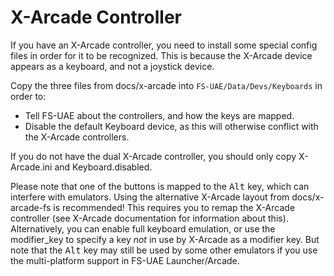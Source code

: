 # X-Arcade Controller

If you have an X-Arcade controller, you need to install some special config
files in order for it to be recognized. This is because the X-Arcade device
appears as a keyboard, and not a joystick device.

Copy the three files from docs/x-arcade into `FS-UAE/Data/Devs/Keyboards`
in order to:

* Tell FS-UAE about the controllers, and how the keys are mapped.
* Disable the default Keyboard device, as this will otherwise conflict with
  the X-Arcade controllers.

If you do not have the dual X-Arcade controller, you should only copy
X-Arcade.ini and Keyboard.disabled.

Please note that one of the buttons is mapped to the <kbd>Alt</kbd> key,
which can interfere with emulators.
Using the alternative X-Arcade layout from docs/x-arcade-fs is recommended!
This requires you to remap the X-Arcade controller (see X-Arcade
documentation for information about this).
Alternatively, you can enable full keyboard emulation, or use the
modifier_key to specify a key *not* in use by X-Arcade as a modifier key.
But note that the <kbd>Alt</kbd> key may still be used by some other
emulators if you use the multi-platform support in FS-UAE Launcher/Arcade.
